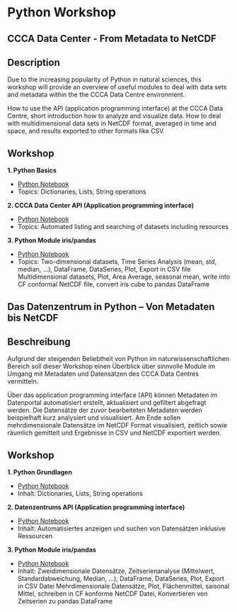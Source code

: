 # Python Workshop 
## CCCA Data Center - From Metadata to NetCDF

## Description
Due to the increasing popularity of Python in natural sciences, this workshop
will provide an overview of useful modules to deal with data sets and metadata
within the the CCCA Data Centre environment.

How to use the API (application programming interface) at the CCCA Data Centre,
short introduction how to analyze and visualize data. How to deal with
multidimensional data sets in NetCDF format, averaged in time and space, and
results exported to other formats like CSV.

## Workshop
**1. Python Basics**
- [Python Notebook](https://nbviewer.jupyter.org/github/ccca-dc/CCCA_Python_workshop/blob/master/01_python-basics.ipynb)
- Topics: Dictionaries, Lists, String operations

**2. CCCA Data Center API (Application programming interface)**
- [Python Notebook](https://nbviewer.jupyter.org/github/ccca-dc/CCCA_Python_workshop/blob/master/02_ckan-api.ipynb)
- Topics: Automated listing and searching of datasets including resources

**3. Python Module iris/pandas**
- [Python Notebook](https://nbviewer.jupyter.org/github/ccca-dc/CCCA_Python_workshop/blob/master/03_iris_pandas.ipynb)
- Topics: Two-dimensional datasets, Time Series Analysis (mean, std, median, ...), DataFrame, DataSeries, Plot, Export in CSV file
Multidimensional datasets, Plot, Area Average, seasonal mean, write into CF conformal NetCDF file, convert iris cube to pandas DataFrame



## Das Datenzentrum in Python – Von Metadaten bis NetCDF

## Beschreibung
Aufgrund der steigenden Beliebtheit von Python im naturwissenschaftlichen
Bereich soll dieser Workshop einen Überblick über sinnvolle Module im Umgang mit
Metadaten und Datensätzen des CCCA Data Centres vermitteln.

Über das application programming interface (API) können Metadaten im Datenportal
automatisiert erstellt, aktualisiert und gefiltert abgefragt werden. Die
Datensätze der zuvor bearbeiteten Metadaten werden beispielhaft kurz analysiert
und visualisiert. Am Ende sollen mehrdimensionale Datensätze im NetCDF Format
visualisiert, zeitlich sowie räumlich gemittelt und Ergebnisse in CSV und NetCDF
exportiert werden.

## Workshop
**1. Python Grundlagen**
- [Python Notebook](https://nbviewer.jupyter.org/github/ccca-dc/2018-04_klimatag_workshop/blob/master/01_python-basics.ipynb)
- Inhalt: Dictionaries, Lists, String operations

**2. Datenzentrums API (Application programming interface)**
- [Python Notebook](https://nbviewer.jupyter.org/github/ccca-dc/2018-04_klimatag_workshop/blob/master/02_ckan-api.ipynb)
- Inhalt: Automatisiertes anzeigen und suchen von Datensätzen inklusive Ressourcen

**3. Python Module iris/pandas**
- [Python Notebook](https://nbviewer.jupyter.org/github/ccca-dc/2018-04_klimatag_workshop/blob/master/03_iris_pandas.ipynb)
- Inhalt: Zweidimensionale Datensätze, Zeitserienanalyse (Mittelwert, Standardabweichung, Median, ...), DataFrame, DataSeries, Plot, Export in CSV Datei
Mehrdimensionale Datensätze, Plot, Flächenmittel, saisonal Mittel, schreiben in CF konforme NetCDF Datei, Konvertieren von Zeitserien zu pandas DataFrame
